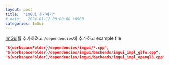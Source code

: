 ```yaml
---
layout: post
title:  "ImGui 추가하기"
# date:   2024-01-12 00:00:00 +0900
categories: ImGui
---
```


[ImGui](https://github.com/ocornut/imgui)를 추가하려고 `/dependencies`에 추가하고 example file
```json
"${workspaceFolder}/dependencies/imgui/*.cpp",
"${workspaceFolder}/dependencies/imgui/backends/imgui_impl_glfw.cpp",
"${workspaceFolder}/dependencies/imgui/backends/imgui_impl_opengl3.cpp",
```
